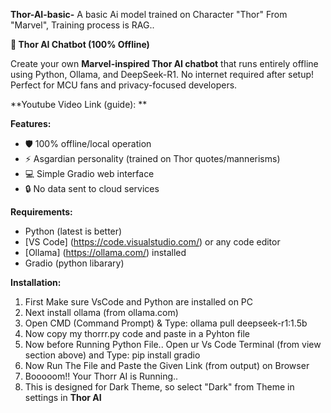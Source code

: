 **Thor-AI-basic-**
A basic Ai model trained on Character "Thor" From "Marvel", Training process is RAG..

**🔨 Thor AI Chatbot (100% Offline)**

Create your own **Marvel-inspired Thor AI chatbot** that runs entirely offline using Python, Ollama, and DeepSeek-R1. No internet required after setup! Perfect for MCU fans and privacy-focused developers.

**Youtube Video Link (guide): ** 

**Features:**
- 🛡️ 100% offline/local operation
- ⚡ Asgardian personality (trained on Thor quotes/mannerisms)
- 💻 Simple Gradio web interface
- 🔒 No data sent to cloud services

**Requirements:**
- Python (latest is better)
- [VS Code] (https://code.visualstudio.com/) or any code editor
- [Ollama] (https://ollama.com/) installed
- Gradio (python libarary)

**Installation:**
1. First Make sure VsCode and Python are installed on PC
2. Next install ollama (from ollama.com)
3. Open CMD (Command Prompt) & Type: ollama pull deepseek-r1:1.5b
4. Now copy my thorrr.py code and paste in a Pyhton file
5. Now before Running Python File.. Open ur Vs Code Terminal (from view section above) and Type: pip install gradio
6. Now Run The File and Paste the Given Link (from output) on Browser
7. Booooom!! Your Thorr AI is Running..
8. This is designed for Dark Theme, so select "Dark" from Theme in settings in **Thor AI**

